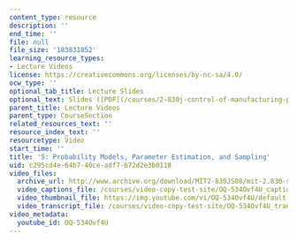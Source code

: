 ```yaml
---
content_type: resource
description: ''
end_time: ''
file: null
file_size: '183831852'
learning_resource_types:
- Lecture Videos
license: https://creativecommons.org/licenses/by-nc-sa/4.0/
ocw_type: ''
optional_tab_title: Lecture Slides
optional_text: Slides ([PDF](/courses/2-830j-control-of-manufacturing-processes-sma-6303-spring-2008/resources/lecture5))
parent_title: Lecture Videos
parent_type: CourseSection
related_resources_text: ''
resource_index_text: ''
resourcetype: Video
start_time: ''
title: '5: Probability Models, Parameter Estimation, and Sampling'
uid: c295cd4e-64b7-40ce-adf7-672d2e3b0118
video_files:
  archive_url: http://www.archive.org/download/MIT2-830JS08/mit-2.830-s08-lec05_300k.mp4
  video_captions_file: /courses/video-copy-test-site/OQ-534Ovf4U_captions.vtt
  video_thumbnail_file: https://img.youtube.com/vi/OQ-534Ovf4U/default.jpg
  video_transcript_file: /courses/video-copy-test-site/OQ-534Ovf4U_transcript.pdf
video_metadata:
  youtube_id: OQ-534Ovf4U
---
```

